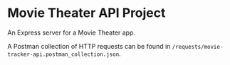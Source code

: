# Movie Theater API Project

An Express server for a Movie Theater app.

A Postman collection of HTTP requests can be found in `/requests/movie-tracker-api.postman_collection.json`.
